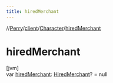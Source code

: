 ```yaml
---
title: hiredMerchant
---
```

//[Perry](../../../index.html)/[client](../index.html)/[Character](index.html)/[hiredMerchant](hired-merchant.html)



# hiredMerchant



[jvm]\
var [hiredMerchant](hired-merchant.html): [HiredMerchant](../../server.maps/-hired-merchant/index.html)? = null





